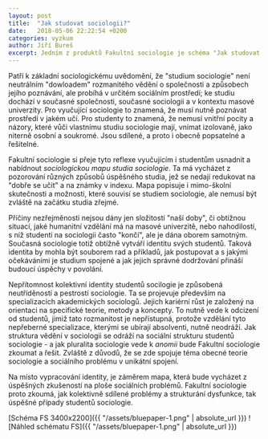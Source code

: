 ```yaml
---
layout: post
title:  "Jak studovat sociologii?"
date:   2018-05-06 22:22:54 +0200
categories: vyzkum
author: Jiří Bureš
excerpt: Jedním z produktů Fakultní sociologie je schéma "Jak studovat sociologii" (nyní ve verzi 1.0), které nabízí tipy a rady, jak uspět ve studiu, ale zároveň vysvětluje, jak různé činnosti FS souvisí s usnadněním vlastního studia. 
---
```


Patří k základní sociologickému uvědomění, že "studium sociologie" není neutrálním "dowloadem" rozmanitého vědění o společnosti a způsobech jejího poznávání, ale probíhá v určitém sociálním prostředí; ke studiu dochází v současné společnosti, současné sociologii a v kontextu masové univerzity. Pro vyučující sociologie to znamená, že musí nutně poznávat prostředí v jakém učí. Pro studenty to znamená, že nemusí vnitřní pocity a názory, které vůči vlastnímu studiu sociologie mají, vnímat izolovaně, jako niterně osobní a soukromé. Jsou sdílené, a proto i obecně popsatelné a řešitelné.

Fakultní sociologie si přeje tyto reflexe vyučujícím i studentům usnadnit a nabídnout _sociologickou mapu studia sociologie_. Ta má vycházet z pozorování různých způsobů úspěšného studia, jež se nedají redukovat na "dobře se učit" a na známky v indexu. Mapa popisuje i mimo-školní skutečnosti a možnosti, které souvisí se studiem sociologie, ale nemusí být zvláště na začátku studia zřejmé. 

Příčiny nezřejměnosti nejsou dány jen složitostí "naší doby", či obtížnou situací, jaké humanitní vzdělání má na masové univerzitě, nebo nahodilostí, s níž studenti na sociologii často "končí", ale je dána oborem samotným. Současná sociologie totiž obtížně vytváří identitu svých studentů. Taková identita by mohla být souborem rad a příkladů, jak postupovat a s jakými očekáváními je studium spojené a jak jejich správné dodržování přináší budoucí úspěchy v povolání. 

Nepřítomnost kolektivní identity studentů socilogie je způsobená neutříděností a pestrostí sociologie. Ta se projevuje především na specializacích akademických sociologů. Jejich kariérní růst je založený na orientaci na specifické teorie, metody a koncepty. To nutně vede k odcizení od studentů, jimiž tato rozmanitost je nepřístupná, protože vzdělání tyto nepřeberné specializace, kterými se ubírají absolventi, nutně neodráží. Jak struktura vědění v sociologii se odráží na sociální strukturu studentů sociologie - a jak pluralita sociologie vede k _anomii_ bude Fakultní sociologie zkoumat a řešit. Zvláště z důvodů, že se zde spojuje téma obecné teorie sociologie a sociálního problému v unikátní spojení.

Na místo vypracování identity, je záměrem mapa, která bude vycházet z úspěšných zkušeností na ploše sociálních problémů. Fakultní sociologie proto zkoumá, jak kolektivně sdílené problémy a strukturání dysfunkce, tak úspěšné případy studentů sociologie.


[Schéma FS 3400x2200]({{ "/assets/bluepaper-1.png" | absolute_url }})
![Náhled schématu FS]({{ "/assets/bluepaper-1.png" | absolute_url }})

